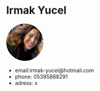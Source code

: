 <!DOCTYPE html>
<html>
<head>
<meta name="viewport" content="width=device-width, initial-scale=1">
<style>
img {
  border-radius: 50%;
}
</style>
</head>
  
<body>
<h1>Irmak Yucel</h1>
<img src="/IMG_3341 2.jpg" alt="pic" width="100" height="100">
<ul>
  <li>email:irmak-yucel@hotmail.com</li>
  <li>phone: 05395868291</li>
  <li>adress: x</li>
</ul>
</body>
</html>

